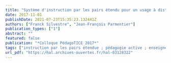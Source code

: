 ```yaml
---
title: "Système d'instruction par les pairs étendu pour un usage à distance : illustration avec Tsaap-Notes"
date: 2017-11-01
publishDate: 2021-07-23T15:35:23.132441Z
authors: ["Franck Silvestre", "Jean-François Parmentier"]
publication_types: ["1"]
abstract: ""
featured: false
publication: "*Colloque PédagoTICE 2017*"
tags: ["instruction par les pairs étendue ; pédagogie active ; enseignement à distance ; enseignement hybride ; tsaap-notes"]
url_pdf: "https://hal.archives-ouvertes.fr/hal-03128322"
---
```


